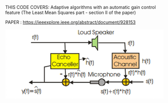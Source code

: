 THIS CODE COVERS: Adaptive algorithms with an automatic gain control feature (The Least Mean Squares part - section II of the paper)

PAPER : https://ieeexplore.ieee.org/abstract/document/928153

<img src="https://github.com/spetca/Signal-Processing/blob/master/MATLAB/Acoustic%20Echo%20Cancellation/imgs/img1.png?sanitize=true&raw=true" />


